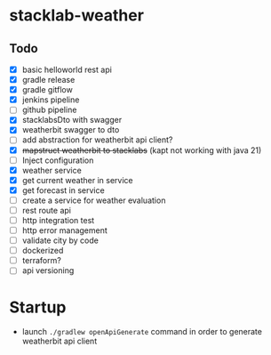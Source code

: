 # stacklab-weather

## Todo
- [X] basic helloworld rest api
- [X] gradle release
- [X] gradle gitflow
- [X] jenkins pipeline
- [ ] github pipeline
- [X] stacklabsDto with swagger
- [X] weatherbit swagger to dto
- [ ] add abstraction for weatherbit api client?
- [X] ~~mapstruct weatherbit to stacklabs~~ (kapt not working with java 21)
- [ ] Inject configuration
- [X] weather service
- [X] get current weather in service
- [X] get forecast in service
- [ ] create a service for weather evaluation
- [ ] rest route api
- [ ] http integration test
- [ ] http error management 
- [ ] validate city by code
- [ ] dockerized
- [ ] terraform?
- [ ] api versioning

# Startup

- launch `./gradlew openApiGenerate` command in order to generate weatherbit api client